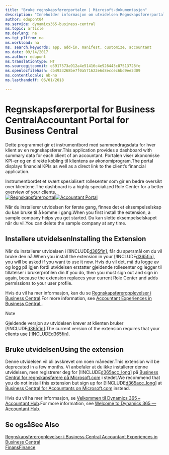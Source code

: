 ```yaml
---
title: "Bruke regnskapsførerportalen | Microsoft-dokumentasjon"
description: "Inneholder informasjon om utvidelsen Regnskapsførerportal."
author: edupont04
ms.service: dynamics365-business-central
ms.topic: article
ms.devlang: na
ms.tgt_pltfrm: na
ms.workload: na
ms. search.keywords: app, add-in, manifest, customize, accountant
ms.date: 09/14/2017
ms.author: edupont
ms.translationtype: HT
ms.sourcegitcommit: e3917573a912a4e51416c4e926443c87513728fe
ms.openlocfilehash: cb4933268be7f0a571622e6d8eccec6bd9ee2d09
ms.contentlocale: nb-no
ms.lasthandoff: 06/01/2018

---
```

# <a name="accountant-portal-for-business-central"></a><span data-ttu-id="5fb46-103">Regnskapsførerportal for Business Central</span><span class="sxs-lookup"><span data-stu-id="5fb46-103">Accountant Portal for Business Central</span></span>
<span data-ttu-id="5fb46-104">Dette programmet gir et instrumentbord med sammendragsdata for hver klient av en regnskapsfører.</span><span class="sxs-lookup"><span data-stu-id="5fb46-104">This application provides a dashboard with summary data for each client of an accountant.</span></span> <span data-ttu-id="5fb46-105">Portalen viser økonomiske KPI-er og en direkte kobling til klientens av økonomiprogram.</span><span class="sxs-lookup"><span data-stu-id="5fb46-105">The portal displays financial KPIs as well as a direct link to the client’s financial application.</span></span>  

<span data-ttu-id="5fb46-106">Instrumentbordet et svært spesialisert rollesenter som gir en bedre oversikt over klientene.</span><span class="sxs-lookup"><span data-stu-id="5fb46-106">The dashboard is a highly specialized Role Center for a better overview of your clients.</span></span>  
<span data-ttu-id="5fb46-107">[![Regnskapsførerportal](./media/ui-extensions-accportal/accountant-portal.png)](https://go.microsoft.com/fwlink/?linkid=851257)</span><span class="sxs-lookup"><span data-stu-id="5fb46-107">[![Accountant Portal](./media/ui-extensions-accportal/accountant-portal.png)](https://go.microsoft.com/fwlink/?linkid=851257)</span></span>

<span data-ttu-id="5fb46-108">Når du installerer utvidelsen for første gang, finnes det et eksempelselskap du kan bruke til å komme i gang.</span><span class="sxs-lookup"><span data-stu-id="5fb46-108">When you first install the extension, a sample company helps you get started.</span></span> <span data-ttu-id="5fb46-109">Du kan slette eksempelselskapet når du vil.</span><span class="sxs-lookup"><span data-stu-id="5fb46-109">You can delete the sample company at any time.</span></span>  

## <a name="installing-the-extension"></a><span data-ttu-id="5fb46-110">Installere utvidelsen</span><span class="sxs-lookup"><span data-stu-id="5fb46-110">Installing the Extension</span></span>
<span data-ttu-id="5fb46-111">Når du installerer utvidelsen i [!INCLUDE[d365fin](includes/d365fin_md.md)], får du spørsmål om du vil bruke den nå.</span><span class="sxs-lookup"><span data-stu-id="5fb46-111">When you install the extension in your [!INCLUDE[d365fin](includes/d365fin_md.md)], you will be asked if you want to use it now.</span></span> <span data-ttu-id="5fb46-112">Hvis du vil det, må du logge av og logg på igjen fordi utvidelsen erstatter gjeldende rollesenter og legger til tillatelser i brukerprofilen din.</span><span class="sxs-lookup"><span data-stu-id="5fb46-112">If you do, then you must sign out and sign in again, because the extension replaces your current Role Center and adds permissions to your user profile.</span></span>  

<span data-ttu-id="5fb46-113">Hvis du vil ha mer informasjon, kan du se [Regnskapsføreropplevelser i Business Central](finance-accounting.md).</span><span class="sxs-lookup"><span data-stu-id="5fb46-113">For more information, see [Accountant Experiences in Business Central ](finance-accounting.md).</span></span>  

> [!NOTE]  
>  <span data-ttu-id="5fb46-114">Gjeldende versjon av utvidelsen krever at klienten bruker [!INCLUDE[d365fin](includes/d365fin_md.md)].</span><span class="sxs-lookup"><span data-stu-id="5fb46-114">The current version of the extension requires that your clients use [!INCLUDE[d365fin](includes/d365fin_md.md)].</span></span>  

## <a name="using-the-extension"></a><span data-ttu-id="5fb46-115">Bruke utvidelsen</span><span class="sxs-lookup"><span data-stu-id="5fb46-115">Using the extension</span></span>
<span data-ttu-id="5fb46-116">Denne utvidelsen vil bli avskrevet om noen måneder.</span><span class="sxs-lookup"><span data-stu-id="5fb46-116">This extension will be deprecated in a few months.</span></span> <span data-ttu-id="5fb46-117">Vi anbefaler at du ikke installerer denne utvidelsen, men registrerer deg for [!INCLUDE[d365acc_long](includes/d365acc_long_md.md)] på [Business Central for regnskapsførere på Microsoft.com](https://www.microsoft.com/en-us/dynamics365/financial-insights-for-accountants) i stedet.</span><span class="sxs-lookup"><span data-stu-id="5fb46-117">We recommend that you do not install this extension but sign up for [!INCLUDE[d365acc_long](includes/d365acc_long_md.md)] at [Business Central for Accountants on Microsoft.com](https://www.microsoft.com/en-us/dynamics365/financial-insights-for-accountants) instead.</span></span>

<span data-ttu-id="5fb46-118">Hvis du vil ha mer informasjon, se [Velkommen til Dynamics 365 – Accountant Hub](/dynamics365/accountants/index).</span><span class="sxs-lookup"><span data-stu-id="5fb46-118">For more information, see [Welcome to Dynamics 365 — Accountant Hub](/dynamics365/accountants/index).</span></span>  

## <a name="see-also"></a><span data-ttu-id="5fb46-119">Se også</span><span class="sxs-lookup"><span data-stu-id="5fb46-119">See Also</span></span>
[<span data-ttu-id="5fb46-120">Regnskapsføreropplevelser i Business Central </span><span class="sxs-lookup"><span data-stu-id="5fb46-120">Accountant Experiences in Business Central </span></span>](finance-accounting.md)  
[<span data-ttu-id="5fb46-121">Finans</span><span class="sxs-lookup"><span data-stu-id="5fb46-121">Finance</span></span>](finance.md)  

